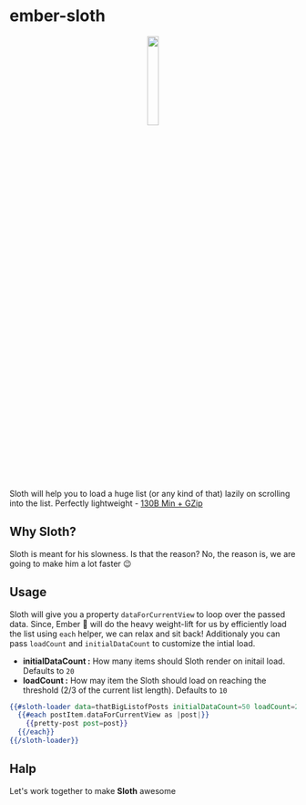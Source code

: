 # ember-sloth
<div style="text-align:center">
	<img src ="https://image.ibb.co/bOPGzx/105ee17e0ae8112ecfcff00d9e967b29.jpg" width="20%"  />
</div>

Sloth will help you to load a huge list (or any kind of that) lazily on scrolling into the list. Perfectly lightweight - [130B Min + GZip](https://bundlephobia.com/result?p=ember-sloth@0.0.1)

## Why Sloth?

Sloth is meant for his slowness. Is that the reason? No, the reason is, we are going to make him a lot faster 😉 

## Usage

Sloth will give you a property `dataForCurrentView` to loop over the passed data. Since, Ember 🐹 will do the heavy weight-lift for us by efficiently load the list using `each` helper, we can relax and sit back! Additionaly you can pass `loadCount` and `initialDataCount` to customize the intial load.

* **initialDataCount :** How many items should Sloth render on initail load. Defaults to `20`
* **loadCount :** How may item the Sloth should load on reaching the threshold (2/3 of the current list length). Defaults to `10`

```hbs
{{#sloth-loader data=thatBigListofPosts initialDataCount=50 loadCount=20 as |postItem|}}
  {{#each postItem.dataForCurrentView as |post|}}
    {{pretty-post post=post}}
  {{/each}}
{{/sloth-loader}}
```

## Halp
Let's work together to make **Sloth** awesome
